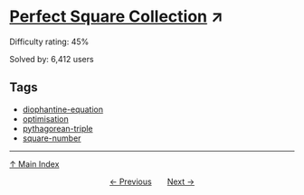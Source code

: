 # [Perfect Square Collection](https://projecteuler.net/problem=142) ↗️

Difficulty rating: 45%

Solved by: 6,412 users
## Tags

- [diophantine-equation](../tags/diophantine-equation.md)
- [optimisation](../tags/optimisation.md)
- [pythagorean-triple](../tags/pythagorean-triple.md)
- [square-number](../tags/square-number.md)



---

[↑ Main Index](../README.md)


<div align=center><a href='141.md'>← Previous</a> &nbsp;&nbsp; &nbsp;&nbsp;  <a href='143.md'>Next →</a></div>
